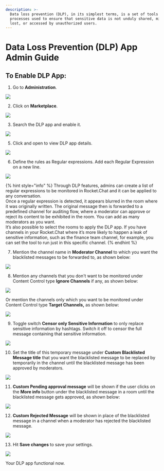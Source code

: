 ```yaml
---
description: >-
  Data loss prevention (DLP), in its simplest terms, is a set of tools and
  processes used to ensure that sensitive data is not unduly shared, misused,
  lost, or accessed by unauthorized users.
---
```


# Data Loss Prevention \(DLP\) App Admin Guide

## **To Enable DLP App:**

1. Go to **Administration**. 

![](../../.gitbook/assets/image%20%28215%29.png)

2. Click on **Marketplace**.

![](../../.gitbook/assets/image%20%28257%29.png)

3. Search the DLP app and enable it. 

![](../../.gitbook/assets/image%20%28267%29.png)

5. Click and open to view DLP app details.

![](../../.gitbook/assets/image%20%28268%29.png)

6. Define the rules as Regular expressions. Add each Regular Expression on a new line.

![](../../.gitbook/assets/image%20%28261%29.png)

{% hint style="info" %}
Through DLP features, admins can create a list of regular expressions to be monitored in Rocket.Chat and it can be applied to any conversation.  
Once a regular expression is detected, it appears blurred in the room where it was originally written. The original message then is forwarded to a predefined channel for auditing flow, where a moderator can approve or reject its content to be exhibited in the room. You can add as many moderators as you want.  
It’s also possible to select the rooms to apply the DLP app. If you have channels in your Rocket.Chat where it’s more likely to happen a leak of sensitive information, such as the finance team channel, for example, you can set the tool to run just in this specific channel.
{% endhint %}

7. Mention the channel name in **Moderator Channel** to which you want the blacklisted messages to be forwarded to, as shown below:

![](../../.gitbook/assets/image%20%28260%29.png)

8. Mention any channels that you don't want to be monitored under Content Control type **Ignore Channels** if any, as shown below:

![](../../.gitbook/assets/image%20%28266%29.png)

Or mention the channels only which you want to be monitored under Content Control type **Target Channels,** as shown below:

![](../../.gitbook/assets/image%20%28263%29.png)

9. Toggle switch **Censor only Sensitive Information** to only replace sensitive information by hashtags. Switch it off to censor the full message containing that sensitive information. 

![](../../.gitbook/assets/image%20%28262%29.png)

10. Set the title of this temporary message under **Custom Blacklisted Message title** that you want the blacklisted message to be replaced by temporarily in the channel until the blacklisted message has been approved by moderators.

![](../../.gitbook/assets/image%20%28269%29%20%281%29.png)

11. **Custom Pending approval message** will be shown if the user clicks on the  **More info** button under the  blacklisted message in a room until the blacklisted message gets approved, as shown below:

![](../../.gitbook/assets/image%20%28272%29.png)

12. **Custom Rejected Message** will be shown in place of the blacklisted message in a channel when a moderator has rejected the blacklisted message.

![](../../.gitbook/assets/image%20%28271%29.png)

13. Hit **Save changes** to save your settings.

![](../../.gitbook/assets/image%20%28264%29.png)

Your DLP app functional now. 

